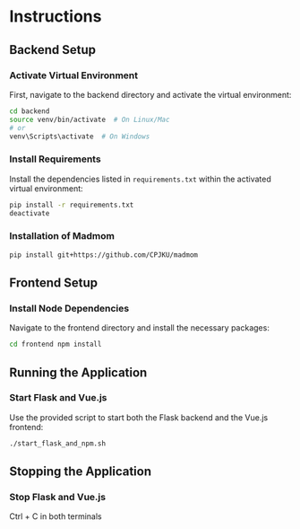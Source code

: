 # Instructions

## Backend Setup

### Activate Virtual Environment
First, navigate to the backend directory and activate the virtual environment:

```bash
cd backend
source venv/bin/activate  # On Linux/Mac
# or
venv\Scripts\activate  # On Windows
```

### Install Requirements
Install the dependencies listed in `requirements.txt` within the activated virtual environment:
```bash
pip install -r requirements.txt
deactivate
```

### Installation of Madmom
```bash
pip install git+https://github.com/CPJKU/madmom
```

## Frontend Setup

### Install Node Dependencies
Navigate to the frontend directory and install the necessary packages:
```bash
cd frontend npm install
```

## Running the Application

### Start Flask and Vue.js
Use the provided script to start both the Flask backend and the Vue.js frontend:
```bash
./start_flask_and_npm.sh
```

## Stopping the Application

### Stop Flask and Vue.js

Ctrl + C in both terminals
